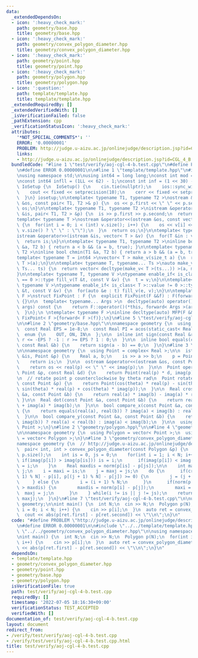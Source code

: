 ```yaml
---
data:
  _extendedDependsOn:
  - icon: ':heavy_check_mark:'
    path: geometry/base.hpp
    title: geometry/base.hpp
  - icon: ':heavy_check_mark:'
    path: geometry/convex_polygon_diameter.hpp
    title: geometry/convex_polygon_diameter.hpp
  - icon: ':heavy_check_mark:'
    path: geometry/point.hpp
    title: geometry/point.hpp
  - icon: ':heavy_check_mark:'
    path: geometry/polygon.hpp
    title: geometry/polygon.hpp
  - icon: ':question:'
    path: template/template.hpp
    title: template/template.hpp
  _extendedRequiredBy: []
  _extendedVerifiedWith: []
  _isVerificationFailed: false
  _pathExtension: cpp
  _verificationStatusIcon: ':heavy_check_mark:'
  attributes:
    '*NOT_SPECIAL_COMMENTS*': ''
    ERROR: '0.00000001'
    PROBLEM: http://judge.u-aizu.ac.jp/onlinejudge/description.jsp?id=CGL_4_B
    links:
    - http://judge.u-aizu.ac.jp/onlinejudge/description.jsp?id=CGL_4_B
  bundledCode: "#line 1 \"test/verify/aoj-cgl-4-b.test.cpp\"\n#define PROBLEM \"http://judge.u-aizu.ac.jp/onlinejudge/description.jsp?id=CGL_4_B\"\
    \n#define ERROR 0.00000001\n\n#line 1 \"template/template.hpp\"\n#include<bits/stdc++.h>\n\
    \nusing namespace std;\n\nusing int64 = long long;\nconst int mod = 1e9 + 7;\n\
    \nconst int64 infll = (1LL << 62) - 1;\nconst int inf = (1 << 30) - 1;\n\nstruct\
    \ IoSetup {\n  IoSetup() {\n    cin.tie(nullptr);\n    ios::sync_with_stdio(false);\n\
    \    cout << fixed << setprecision(10);\n    cerr << fixed << setprecision(10);\n\
    \  }\n} iosetup;\n\ntemplate< typename T1, typename T2 >\nostream &operator<<(ostream\
    \ &os, const pair< T1, T2 >& p) {\n  os << p.first << \" \" << p.second;\n  return\
    \ os;\n}\n\ntemplate< typename T1, typename T2 >\nistream &operator>>(istream\
    \ &is, pair< T1, T2 > &p) {\n  is >> p.first >> p.second;\n  return is;\n}\n\n\
    template< typename T >\nostream &operator<<(ostream &os, const vector< T > &v)\
    \ {\n  for(int i = 0; i < (int) v.size(); i++) {\n    os << v[i] << (i + 1 !=\
    \ v.size() ? \" \" : \"\");\n  }\n  return os;\n}\n\ntemplate< typename T >\n\
    istream &operator>>(istream &is, vector< T > &v) {\n  for(T &in : v) is >> in;\n\
    \  return is;\n}\n\ntemplate< typename T1, typename T2 >\ninline bool chmax(T1\
    \ &a, T2 b) { return a < b && (a = b, true); }\n\ntemplate< typename T1, typename\
    \ T2 >\ninline bool chmin(T1 &a, T2 b) { return a > b && (a = b, true); }\n\n\
    template< typename T = int64 >\nvector< T > make_v(size_t a) {\n  return vector<\
    \ T >(a);\n}\n\ntemplate< typename T, typename... Ts >\nauto make_v(size_t a,\
    \ Ts... ts) {\n  return vector< decltype(make_v< T >(ts...)) >(a, make_v< T >(ts...));\n\
    }\n\ntemplate< typename T, typename V >\ntypename enable_if< is_class< T >::value\
    \ == 0 >::type fill_v(T &t, const V &v) {\n  t = v;\n}\n\ntemplate< typename T,\
    \ typename V >\ntypename enable_if< is_class< T >::value != 0 >::type fill_v(T\
    \ &t, const V &v) {\n  for(auto &e : t) fill_v(e, v);\n}\n\ntemplate< typename\
    \ F >\nstruct FixPoint : F {\n  explicit FixPoint(F &&f) : F(forward< F >(f))\
    \ {}\n\n  template< typename... Args >\n  decltype(auto) operator()(Args &&...\
    \ args) const {\n    return F::operator()(*this, forward< Args >(args)...);\n\
    \  }\n};\n \ntemplate< typename F >\ninline decltype(auto) MFP(F &&f) {\n  return\
    \ FixPoint< F >{forward< F >(f)};\n}\n#line 5 \"test/verify/aoj-cgl-4-b.test.cpp\"\
    \n\n#line 2 \"geometry/base.hpp\"\n\nnamespace geometry {\n  using Real = double;\n\
    \  const Real EPS = 1e-8;\n  const Real PI = acos(static_cast< Real >(-1));\n\n\
    \  enum {\n    OUT, ON, IN\n  };\n\n  inline int sign(const Real &r) {\n    return\
    \ r <= -EPS ? -1 : r >= EPS ? 1 : 0;\n  }\n\n  inline bool equals(const Real &a,\
    \ const Real &b) {\n    return sign(a - b) == 0;\n  }\n}\n#line 3 \"geometry/point.hpp\"\
    \n\nnamespace geometry {\n  using Point = complex< Real >;\n\n  istream &operator>>(istream\
    \ &is, Point &p) {\n    Real a, b;\n    is >> a >> b;\n    p = Point(a, b);\n\
    \    return is;\n  }\n\n  ostream &operator<<(ostream &os, const Point &p) {\n\
    \    return os << real(p) << \" \" << imag(p);\n  }\n\n  Point operator*(const\
    \ Point &p, const Real &d) {\n    return Point(real(p) * d, imag(p) * d);\n  }\n\
    \n  // rotate point p counterclockwise by theta rad\n  Point rotate(Real theta,\
    \ const Point &p) {\n    return Point(cos(theta) * real(p) - sin(theta) * imag(p),\
    \ sin(theta) * real(p) + cos(theta) * imag(p));\n  }\n\n  Real cross(const Point\
    \ &a, const Point &b) {\n    return real(a) * imag(b) - imag(a) * real(b);\n \
    \ }\n\n  Real dot(const Point &a, const Point &b) {\n    return real(a) * real(b)\
    \ + imag(a) * imag(b);\n  }\n\n  bool compare_x(const Point &a, const Point &b)\
    \ {\n    return equals(real(a), real(b)) ? imag(a) < imag(b) : real(a) < real(b);\n\
    \  }\n\n  bool compare_y(const Point &a, const Point &b) {\n    return equals(imag(a),\
    \ imag(b)) ? real(a) < real(b) : imag(a) < imag(b);\n  }\n\n  using Points = vector<\
    \ Point >;\n}\n#line 2 \"geometry/polygon.hpp\"\n\n#line 4 \"geometry/polygon.hpp\"\
    \n\nnamespace geometry {\n  using Polygon = vector< Point >;\n  using Polygons\
    \ = vector< Polygon >;\n}\n#line 3 \"geometry/convex_polygon_diameter.hpp\"\n\n\
    namespace geometry {\n  // http://judge.u-aizu.ac.jp/onlinejudge/description.jsp?id=CGL_4_B\n\
    \  pair< int, int > convex_polygon_diameter(const Polygon &p) {\n    int N = (int)\
    \ p.size();\n    int is = 0, js = 0;\n    for(int i = 1; i < N; i++) {\n     \
    \ if(imag(p[i]) > imag(p[is])) is = i;\n      if(imag(p[i]) < imag(p[js])) js\
    \ = i;\n    }\n    Real maxdis = norm(p[is] - p[js]);\n\n    int maxi, maxj, i,\
    \ j;\n    i = maxi = is;\n    j = maxj = js;\n    do {\n      if(cross(p[(i +\
    \ 1) % N] - p[i], p[(j + 1) % N] - p[j]) >= 0) {\n        j = (j + 1) % N;\n \
    \     } else {\n        i = (i + 1) % N;\n      }\n      if(norm(p[i] - p[j])\
    \ > maxdis) {\n        maxdis = norm(p[i] - p[j]);\n        maxi = i;\n      \
    \  maxj = j;\n      }\n    } while(i != is || j != js);\n    return minmax(maxi,\
    \ maxj);\n  }\n}\n#line 7 \"test/verify/aoj-cgl-4-b.test.cpp\"\n\nusing namespace\
    \ geometry;\n\nint main() {\n  int N;\n  cin >> N;\n  Polygon p(N);\n  for(int\
    \ i = 0; i < N; i++) {\n    cin >> p[i];\n  }\n  auto ret = convex_polygon_diameter(p);\n\
    \  cout << abs(p[ret.first] - p[ret.second]) << \"\\n\";\n}\n"
  code: "#define PROBLEM \"http://judge.u-aizu.ac.jp/onlinejudge/description.jsp?id=CGL_4_B\"\
    \n#define ERROR 0.00000001\n\n#include \"../../template/template.hpp\"\n\n#include\
    \ \"../../geometry/convex_polygon_diameter.hpp\"\n\nusing namespace geometry;\n\
    \nint main() {\n  int N;\n  cin >> N;\n  Polygon p(N);\n  for(int i = 0; i < N;\
    \ i++) {\n    cin >> p[i];\n  }\n  auto ret = convex_polygon_diameter(p);\n  cout\
    \ << abs(p[ret.first] - p[ret.second]) << \"\\n\";\n}\n"
  dependsOn:
  - template/template.hpp
  - geometry/convex_polygon_diameter.hpp
  - geometry/point.hpp
  - geometry/base.hpp
  - geometry/polygon.hpp
  isVerificationFile: true
  path: test/verify/aoj-cgl-4-b.test.cpp
  requiredBy: []
  timestamp: '2022-07-05 18:16:30+09:00'
  verificationStatus: TEST_ACCEPTED
  verifiedWith: []
documentation_of: test/verify/aoj-cgl-4-b.test.cpp
layout: document
redirect_from:
- /verify/test/verify/aoj-cgl-4-b.test.cpp
- /verify/test/verify/aoj-cgl-4-b.test.cpp.html
title: test/verify/aoj-cgl-4-b.test.cpp
---
```

